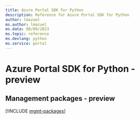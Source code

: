 ```yaml
---
title: Azure Portal SDK for Python
description: Reference for Azure Portal SDK for Python
author: lmazuel
ms.author: lmazuel
ms.data: 08/09/2023
ms.topic: reference
ms.devlang: python
ms.service: portal
---
```

# Azure Portal SDK for Python - preview

## Management packages - preview
[!INCLUDE [mgmt-packages](portal-mgmt-index.md)]